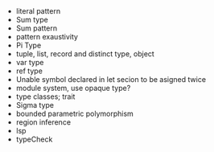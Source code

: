 ## 
* literal pattern
* Sum type
* Sum pattern
* pattern exaustivity
* Pi Type
* tuple, list, record and distinct type, object
* var type
* ref type
* Unable symbol declared in let secion to be asigned twice
* module system, use opaque type?
* type classes; trait
* Sigma type
* bounded parametric polymorphism
* region inference
* lsp
* typeCheck